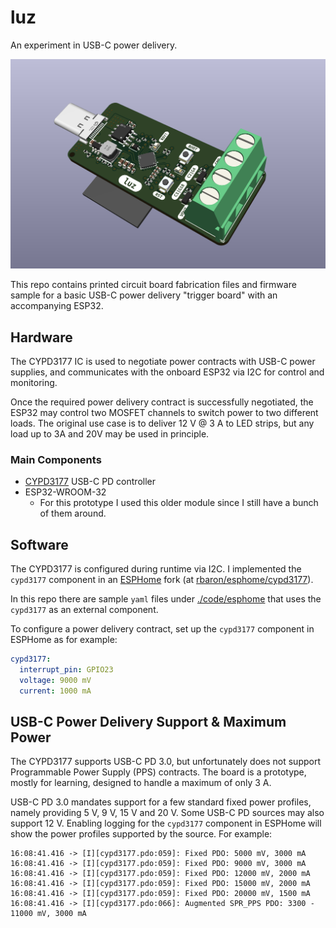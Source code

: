 # luz
An experiment in USB-C power delivery.

![PCB render front](./media/3dfront.png)

This repo contains printed circuit board fabrication files and firmware sample for a basic USB-C power delivery "trigger board" with an accompanying ESP32.

## Hardware
The CYPD3177 IC is used to negotiate power contracts with USB-C power supplies, and communicates with the onboard ESP32 via I2C for control and monitoring.

Once the required power delivery contract is successfully negotiated, the ESP32 may control two MOSFET channels to switch power to two different loads. The original use case is to deliver 12 V @ 3 A to LED strips, but any load up to 3A and 20V may be used in principle.

### Main Components
- [CYPD3177](https://www.infineon.com/cms/en/product/universal-serial-bus/usb-c-charging-port-controllers/ez-pd-barrel-connector-replacement-bcr/cypd3177-24lqxq/) USB-C PD controller
- ESP32-WROOM-32
  - For this prototype I used this older module since I still have a bunch of them around.

## Software
The CYPD3177 is configured during runtime via I2C. I implemented the `cypd3177` component in an [ESPHome](https://esphome.io/) fork (at [rbaron/esphome/cypd3177](https://github.com/rbaron/esphome/tree/cypd3177)).

In this repo there are sample `yaml` files under [./code/esphome](./code/esphome) that uses the `cypd3177` as an external component.

To configure a power delivery contract, set up the `cypd3177` component in ESPHome as for example:
```yaml
cypd3177:
  interrupt_pin: GPIO23
  voltage: 9000 mV
  current: 1000 mA
```

## USB-C Power Delivery Support & Maximum Power
The CYPD3177 supports USB-C PD 3.0, but unfortunately does not support Programmable Power Supply (PPS) contracts. The board is a prototype, mostly for learning, designed to handle a maximum of only 3 A.

USB-C PD 3.0 mandates support for a few standard fixed power profiles, namely providing 5 V, 9 V, 15 V and 20 V. Some USB-C PD sources may also support 12 V. Enabling logging for the `cypd3177` component in ESPHome will show the power profiles supported by the source. For example:

```
16:08:41.416 -> [I][cypd3177.pdo:059]: Fixed PDO: 5000 mV, 3000 mA
16:08:41.416 -> [I][cypd3177.pdo:059]: Fixed PDO: 9000 mV, 3000 mA
16:08:41.416 -> [I][cypd3177.pdo:059]: Fixed PDO: 12000 mV, 2000 mA
16:08:41.416 -> [I][cypd3177.pdo:059]: Fixed PDO: 15000 mV, 2000 mA
16:08:41.416 -> [I][cypd3177.pdo:059]: Fixed PDO: 20000 mV, 1500 mA
16:08:41.416 -> [I][cypd3177.pdo:066]: Augmented SPR_PPS PDO: 3300 - 11000 mV, 3000 mA
```